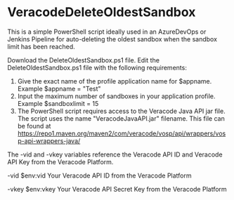 # VeracodeDeleteOldestSandbox
This is a simple PowerShell script ideally used in an AzureDevOps or Jenkins Pipeline for auto-deleting the oldest sandbox when the sandbox limit has been reached.


Download the DeleteOldestSandbox.ps1 file.
Edit the DeleteOldestSandbox.ps1 file with the following requirements:
1. Give the exact name of the profile application name for $appname. Example $appname = "Test"
2. Input the maximum number of sandboxes in your application profile. Example $sandboxlimit = 15
3. The PowerShell script requires access to the Veracode Java API jar file. The script uses the name "VeracodeJavaAPI.jar" filename.
This file can be found at https://repo1.maven.org/maven2/com/veracode/vosp/api/wrappers/vosp-api-wrappers-java/

The -vid and -vkey variables reference the Veracode API ID and Veracode API Key from the Veracode Platform.
 
-vid $env:vid Your Veracode API ID from the Veracode Platform

-vkey $env:vkey Your Veracode API Secret Key from the Veracode Platform
